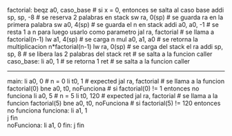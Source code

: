 factorial:
            beqz a0, caso_base  # si x = 0, entonces se salta al caso base
            addi sp, sp, -8     # se reserva 2 palabras en stack
            sw ra, 0(sp)        # se guarda ra en la primera palabra
            sw a0, 4(sp)        # se guarda el n en stack
            addi a0, a0, -1     # se resta 1 a n para luego usarlo como parametro
            jal ra, factorial   # se llama a factorial(n-1)
            lw a1, 4(sp)        # se carga n
            mul a0, a1, a0      # se retorna la multiplicacion n*factorial(n-1)
            lw ra, 0(sp)        # se carga del stack el ra
            addi sp, sp, 8      # se libera las 2 palabras del stack
            ret                 # se salta a la funcion caller
caso_base:
            li a0, 1            # se retorna 1
            ret                 # se salta a la funcion caller

------

main:
            li a0, 0                    # n = 0
            li t0, 1                    # expected 
            jal ra, factorial           # se llama a la funcion factorial(0)
            bne a0, t0, noFunciona      # si factorial(0) != 1 entonces no funciona 
            li a0, 5                    # n = 5
            li t0, 120                  # expected
            jal ra, factorial           # se llama a la funcion factorial(5)
            bne a0, t0, noFunciona      # si factorial(5) != 120 entonces no funciona
funciona: 
            li a1, 1          
            j fin  
noFunciona: 
            li a1, 0
fin: 
            j fin

